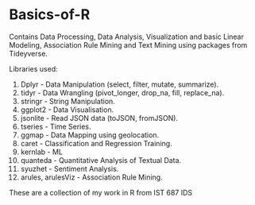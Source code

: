 # Basics-of-R
Contains Data Processing, Data Analysis, Visualization and basic Linear Modeling, Association Rule Mining and Text Mining using packages from Tideyverse.  

Libraries used:  
1. Dplyr - Data Manipulation (select, filter, mutate, summarize).  
2. tidyr - Data Wrangling (pivot_longer, drop_na, fill, replace_na). 
3. stringr - String Manipulation. 
4. ggplot2 - Data Visualisation. 
5. jsonlite - Read JSON data (toJSON, fromJSON). 
6. tseries - Time Series. 
7. ggmap - Data Mapping using geolocation. 
8. caret - Classification and Regression Training. 
9. kernlab - ML
10. quanteda - Quantitative Analysis of Textual Data. 
11. syuzhet - Sentiment Analysis. 
12. arules, arulesViz - Association Rule Mining. 

These are a collection of my work in R from IST 687 IDS

